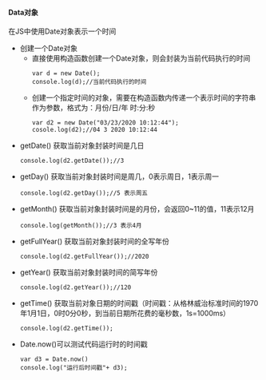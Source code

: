 #### Data对象
在JS中使用Date对象表示一个时间
* 创建一个Date对象
    * 直接使用构造函数创建一个Date对象，则会封装为当前代码执行的时间
        ```
        var d = new Date();
        console.log(d);//当前代码执行的时间
        ```
    * 创建一个指定时间的对象，需要在构造函数内传递一个表示时间的字符串作为参数，格式为：月份/日/年 时:分:秒
        ```
        var d2 = new Date("03/23/2020 10:12:44");
        cosole.log(d2);//04 3 2020 10:12:44
        ```
* getDate() 获取当前对象封装时间是几日
    ```
    console.log(d2.getDate());//3
    ```
* getDay() 获取当前对象封装时间是周几，0表示周日，1表示周一
    ```
    console.log(d2.getDay());//5 表示周五
    ```
* getMonth() 获取当前对象封装时间是的月份，会返回0~11的值，11表示12月
    ```
    console.log(getMonth());//3 表示4月
    ```
* getFullYear() 获取当前对象封装时间的全写年份
    ```
    console.log(d2.getFullYear());//2020
    ```
* getYear() 获取当前对象封装时间的简写年份
    ```
    console.log(d2.getYear());//120
    ```
* getTime() 获取当前对象日期的时间戳（时间戳：从格林威治标准时间的1970年1月1日，0时0分0秒，到当前日期所花费的毫秒数，1s=1000ms）
    ```
	console.log(d2.getTime());
    ```
* Date.now()可以测试代码运行时的时间戳
    ```
    var d3 = Date.now()
	console.log("运行后时间戳"+ d3);
    ```
